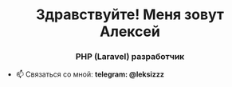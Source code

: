 <h1 align="center">Здравствуйте! Меня зовут Алексей</h1>
<h3 align="center">PHP (Laravel) разработчик</h3>

- 📫 Связаться со мной: **telegram: @leksizzz**
